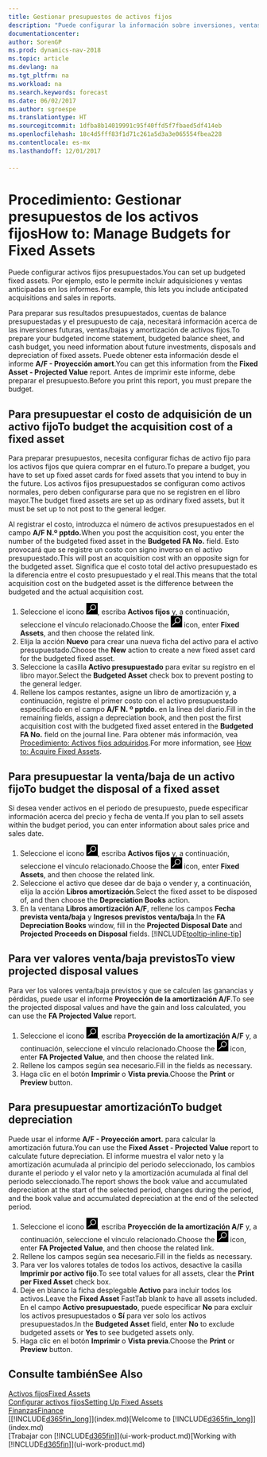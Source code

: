 ```yaml
---
title: Gestionar presupuestos de activos fijos
description: "Puede configurar la información sobre inversiones, ventas/bajas y amortizaciones futuras de activos fijos como ayuda para preparar presupuestos y previsiones."
documentationcenter: 
author: SorenGP
ms.prod: dynamics-nav-2018
ms.topic: article
ms.devlang: na
ms.tgt_pltfrm: na
ms.workload: na
ms.search.keywords: forecast
ms.date: 06/02/2017
ms.author: sgroespe
ms.translationtype: HT
ms.sourcegitcommit: 1dfba8b14019991c95f40ffd5f7fbaed5df414eb
ms.openlocfilehash: 18c4d5fff83f1d71c261a5d3a3e065554fbea228
ms.contentlocale: es-mx
ms.lasthandoff: 12/01/2017

---
```

# <a name="how-to-manage-budgets-for-fixed-assets"></a><span data-ttu-id="521ac-103">Procedimiento: Gestionar presupuestos de los activos fijos</span><span class="sxs-lookup"><span data-stu-id="521ac-103">How to: Manage Budgets for Fixed Assets</span></span>
<span data-ttu-id="521ac-104">Puede configurar activos fijos presupuestados.</span><span class="sxs-lookup"><span data-stu-id="521ac-104">You can set up budgeted fixed assets.</span></span> <span data-ttu-id="521ac-105">Por ejemplo, esto le permite incluir adquisiciones y ventas anticipadas en los informes.</span><span class="sxs-lookup"><span data-stu-id="521ac-105">For example, this lets you include anticipated acquisitions and sales in reports.</span></span>  

<span data-ttu-id="521ac-106">Para preparar sus resultados presupuestados, cuentas de balance presupuestadas y el presupuesto de caja, necesitará información acerca de las inversiones futuras, ventas/bajas y amortización de activos fijos.</span><span class="sxs-lookup"><span data-stu-id="521ac-106">To prepare your budgeted income statement, budgeted balance sheet, and cash budget, you need information about future investments, disposals and depreciation of fixed assets.</span></span> <span data-ttu-id="521ac-107">Puede obtener esta información desde el informe **A/F - Proyección amort**.</span><span class="sxs-lookup"><span data-stu-id="521ac-107">You can get this information from the **Fixed Asset - Projected Value** report.</span></span> <span data-ttu-id="521ac-108">Antes de imprimir este informe, debe preparar el presupuesto.</span><span class="sxs-lookup"><span data-stu-id="521ac-108">Before you print this report, you must prepare the budget.</span></span>  

## <a name="to-budget-the-acquisition-cost-of-a-fixed-asset"></a><span data-ttu-id="521ac-109">Para presupuestar el costo de adquisición de un activo fijo</span><span class="sxs-lookup"><span data-stu-id="521ac-109">To budget the acquisition cost of a fixed asset</span></span>
<span data-ttu-id="521ac-110">Para preparar presupuestos, necesita configurar fichas de activo fijo para los activos fijos que quiera comprar en el futuro.</span><span class="sxs-lookup"><span data-stu-id="521ac-110">To prepare a budget, you have to set up fixed asset cards for fixed assets that you intend to buy in the future.</span></span> <span data-ttu-id="521ac-111">Los activos fijos presupuestados se configuran como activos normales, pero deben configurarse para que no se registren en el libro mayor.</span><span class="sxs-lookup"><span data-stu-id="521ac-111">The budget fixed assets are set up as ordinary fixed assets, but it must be set up to not post to the general ledger.</span></span>

<span data-ttu-id="521ac-112">Al registrar el costo, introduzca el número de activos presupuestados en el campo **A/F N.º pptdo.**</span><span class="sxs-lookup"><span data-stu-id="521ac-112">When you post the acquisition cost, you enter the number of the budgeted fixed asset in the **Budgeted FA No.** field.</span></span> <span data-ttu-id="521ac-113">Esto provocará que se registre un costo con signo inverso en el activo presupuestado.</span><span class="sxs-lookup"><span data-stu-id="521ac-113">This will post an acquisition cost with an opposite sign for the budgeted asset.</span></span> <span data-ttu-id="521ac-114">Significa que el costo total del activo presupuestado es la diferencia entre el costo presupuestado y el real.</span><span class="sxs-lookup"><span data-stu-id="521ac-114">This means that the total acquisition cost on the budgeted asset is the difference between the budgeted and the actual acquisition cost.</span></span>

1. <span data-ttu-id="521ac-115">Seleccione el icono ![Buscar página o informe](media/ui-search/search_small.png "icono Buscar página o informe"), escriba **Activos fijos** y, a continuación, seleccione el vínculo relacionado.</span><span class="sxs-lookup"><span data-stu-id="521ac-115">Choose the ![Search for Page or Report](media/ui-search/search_small.png "Search for Page or Report icon") icon, enter **Fixed Assets**, and then choose the related link.</span></span>
2. <span data-ttu-id="521ac-116">Elija la acción **Nuevo** para crear una nueva ficha del activo para el activo presupuestado.</span><span class="sxs-lookup"><span data-stu-id="521ac-116">Choose the **New** action to create a new fixed asset card for the budgeted fixed asset.</span></span>
3. <span data-ttu-id="521ac-117">Seleccione la casilla **Activo presupuestado** para evitar su registro en el libro mayor.</span><span class="sxs-lookup"><span data-stu-id="521ac-117">Select the **Budgeted Asset** check box to prevent posting to the general ledger.</span></span>
4. <span data-ttu-id="521ac-118">Rellene los campos restantes, asigne un libro de amortización y, a continuación, registre el primer costo con el activo presupuestado especificado en el campo **A/F N. º pptdo.** en la línea del diario.</span><span class="sxs-lookup"><span data-stu-id="521ac-118">Fill in the remaining fields, assign a depreciation book, and then post the first acquisition cost with the budgeted fixed asset entered in the **Budgeted FA No.** field on the journal line.</span></span> <span data-ttu-id="521ac-119">Para obtener más información, vea [Procedimiento: Activos fijos adquiridos](fa-how-acquire.md).</span><span class="sxs-lookup"><span data-stu-id="521ac-119">For more information, see [How to: Acquire Fixed Assets](fa-how-acquire.md).</span></span>

## <a name="to-budget-the-disposal-of-a-fixed-asset"></a><span data-ttu-id="521ac-120">Para presupuestar la venta/baja de un activo fijo</span><span class="sxs-lookup"><span data-stu-id="521ac-120">To budget the disposal of a fixed asset</span></span>
<span data-ttu-id="521ac-121">Si desea vender activos en el periodo de presupuesto, puede especificar información acerca del precio y fecha de venta.</span><span class="sxs-lookup"><span data-stu-id="521ac-121">If you plan to sell assets within the budget period, you can enter information about sales price and sales date.</span></span>

1. <span data-ttu-id="521ac-122">Seleccione el icono ![Buscar página o informe](media/ui-search/search_small.png "icono Buscar página o informe"), escriba **Activos fijos** y, a continuación, seleccione el vínculo relacionado.</span><span class="sxs-lookup"><span data-stu-id="521ac-122">Choose the ![Search for Page or Report](media/ui-search/search_small.png "Search for Page or Report icon") icon, enter **Fixed Assets**, and then choose the related link.</span></span>
2. <span data-ttu-id="521ac-123">Seleccione el activo que desee dar de baja o vender y, a continuación, elija la acción **Libros amortización**.</span><span class="sxs-lookup"><span data-stu-id="521ac-123">Select the fixed asset to be disposed of, and then choose the **Depreciation Books** action.</span></span>
3. <span data-ttu-id="521ac-124">En la ventana **Libros amortización A/F**, rellene los campos **Fecha prevista venta/baja** y **Ingresos previstos venta/baja**.</span><span class="sxs-lookup"><span data-stu-id="521ac-124">In the **FA Depreciation Books** window, fill in the **Projected Disposal Date** and **Projected Proceeds on Disposal** fields.</span></span> [!INCLUDE[tooltip-inline-tip](includes/tooltip-inline-tip_md.md)]

## <a name="to-view-projected-disposal-values"></a><span data-ttu-id="521ac-125">Para ver valores venta/baja previstos</span><span class="sxs-lookup"><span data-stu-id="521ac-125">To view projected disposal values</span></span>
<span data-ttu-id="521ac-126">Para ver los valores venta/baja previstos y que se calculen las ganancias y pérdidas, puede usar el informe **Proyección de la amortización A/F**.</span><span class="sxs-lookup"><span data-stu-id="521ac-126">To see the projected disposal values and have the gain and loss calculated, you can use the **FA Projected Value** report.</span></span>

1. <span data-ttu-id="521ac-127">Seleccione el icono ![Buscar página o informe](media/ui-search/search_small.png "icono Buscar página o informe"), escriba **Proyección de la amortización A/F** y, a continuación, seleccione el vínculo relacionado.</span><span class="sxs-lookup"><span data-stu-id="521ac-127">Choose the ![Search for Page or Report](media/ui-search/search_small.png "Search for Page or Report icon") icon, enter **FA Projected Value**, and then choose the related link.</span></span>
2. <span data-ttu-id="521ac-128">Rellene los campos según sea necesario.</span><span class="sxs-lookup"><span data-stu-id="521ac-128">Fill in the fields as necessary.</span></span>
3. <span data-ttu-id="521ac-129">Haga clic en el botón **Imprimir** o **Vista previa**.</span><span class="sxs-lookup"><span data-stu-id="521ac-129">Choose the **Print** or **Preview** button.</span></span>

## <a name="to-budget-depreciation"></a><span data-ttu-id="521ac-130">Para presupuestar amortización</span><span class="sxs-lookup"><span data-stu-id="521ac-130">To budget depreciation</span></span>
<span data-ttu-id="521ac-131">Puede usar el informe **A/F - Proyección amort.** para calcular la amortización futura.</span><span class="sxs-lookup"><span data-stu-id="521ac-131">You can use the **Fixed Asset - Projected Value** report to calculate future depreciation.</span></span> <span data-ttu-id="521ac-132">El informe muestra el valor neto y la amortización acumulada al principio del periodo seleccionado, los cambios durante el periodo y el valor neto y la amortización acumulada al final del periodo seleccionado.</span><span class="sxs-lookup"><span data-stu-id="521ac-132">The report shows the book value and accumulated depreciation at the start of the selected period, changes during the period, and the book value and accumulated depreciation at the end of the selected period.</span></span>

1. <span data-ttu-id="521ac-133">Seleccione el icono ![Buscar página o informe](media/ui-search/search_small.png "icono Buscar página o informe"), escriba **Proyección de la amortización A/F** y, a continuación, seleccione el vínculo relacionado.</span><span class="sxs-lookup"><span data-stu-id="521ac-133">Choose the ![Search for Page or Report](media/ui-search/search_small.png "Search for Page or Report icon") icon, enter **FA Projected Value**, and then choose the related link.</span></span>
2. <span data-ttu-id="521ac-134">Rellene los campos según sea necesario.</span><span class="sxs-lookup"><span data-stu-id="521ac-134">Fill in the fields as necessary.</span></span>
3. <span data-ttu-id="521ac-135">Para ver los valores totales de todos los activos, desactive la casilla **Imprimir por activo fijo**.</span><span class="sxs-lookup"><span data-stu-id="521ac-135">To see total values for all assets, clear the **Print per Fixed Asset** check box.</span></span>
4. <span data-ttu-id="521ac-136">Deje en blanco la ficha desplegable **Activo** para incluir todos los activos.</span><span class="sxs-lookup"><span data-stu-id="521ac-136">Leave the **Fixed Asset** FastTab blank to have all assets included.</span></span> <span data-ttu-id="521ac-137">En el campo **Activo presupuestado**, puede especificar **No** para excluir los activos presupuestados o **Sí** para ver solo los activos presupuestados.</span><span class="sxs-lookup"><span data-stu-id="521ac-137">In the **Budgeted Asset** field, enter **No** to exclude budgeted assets or **Yes** to see budgeted assets only.</span></span>
5. <span data-ttu-id="521ac-138">Haga clic en el botón **Imprimir** o **Vista previa**.</span><span class="sxs-lookup"><span data-stu-id="521ac-138">Choose the **Print** or **Preview** button.</span></span>

## <a name="see-also"></a><span data-ttu-id="521ac-139">Consulte también</span><span class="sxs-lookup"><span data-stu-id="521ac-139">See Also</span></span>
[<span data-ttu-id="521ac-140">Activos fijos</span><span class="sxs-lookup"><span data-stu-id="521ac-140">Fixed Assets</span></span>](fa-manage.md)  
[<span data-ttu-id="521ac-141">Configurar activos fijos</span><span class="sxs-lookup"><span data-stu-id="521ac-141">Setting Up Fixed Assets</span></span>](fa-setup.md)  
[<span data-ttu-id="521ac-142">Finanzas</span><span class="sxs-lookup"><span data-stu-id="521ac-142">Finance</span></span>](finance.md)  
<span data-ttu-id="521ac-143">[[!INCLUDE[d365fin_long](includes/d365fin_long_md.md)]](index.md)</span><span class="sxs-lookup"><span data-stu-id="521ac-143">[Welcome to [!INCLUDE[d365fin_long](includes/d365fin_long_md.md)]](index.md)</span></span>  
<span data-ttu-id="521ac-144">[Trabajar con [!INCLUDE[d365fin](includes/d365fin_md.md)]](ui-work-product.md)</span><span class="sxs-lookup"><span data-stu-id="521ac-144">[Working with [!INCLUDE[d365fin](includes/d365fin_md.md)]](ui-work-product.md)</span></span>

